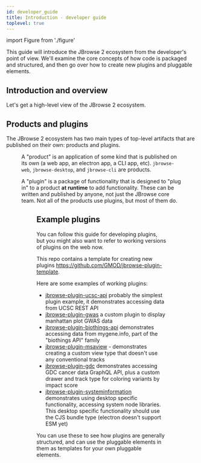 ```yaml
---
id: developer_guide
title: Introduction - developer guide
toplevel: true
---
```


import Figure from './figure'

This guide will introduce the JBrowse 2 ecosystem from the developer's point of
view. We'll examine the core concepts of how code is packaged and structured,
and then go over how to create new plugins and pluggable elements.

## Introduction and overview

Let's get a high-level view of the JBrowse 2 ecosystem.

## Products and plugins

The JBrowse 2 ecosystem has two main types of top-level artifacts that are
published on their own: products and plugins.

<Figure src="/img/products_and_plugins.png" caption="Architecture diagram of JBrowse 2, showing how plugins encapsulate views (e.g. LinearGenomeView, DotplotView etc.), tracks (AlignmentsTrack, VariantTrack, etc.), adapters (BamAdapter, VcfTabixAdapter, etc.) and other logic like mobx state tree autoruns that add logic to other parts of the app (e.g. adding context menus)"/>

A "product" is an application of some kind that is published on its own (a web
app, an electron app, a CLI app, etc). `jbrowse-web`, `jbrowse-desktop`, and
`jbrowse-cli` are products.

A "plugin" is a package of functionality that is designed to "plug in" to a
product **at runtime** to add functionality. These can be written and published
by anyone, not just the JBrowse core team. Not all of the products use plugins,
but most of them do.

<Figure src="/img/product_architecture.png" caption="This figure summarizes the general architecture of our state model and React component tree"/>

## Example plugins

You can follow this guide for developing plugins, but you might also want to
refer to working versions of plugins on the web now.

This repo contains a template for creating new plugins
https://github.com/GMOD/jbrowse-plugin-template.

Here are some examples of working plugins:

- [jbrowse-plugin-ucsc-api](https://github.com/cmdcolin/jbrowse-plugin-ucsc-api)
  probably the simplest plugin example, it demonstrates accessing data from UCSC
  REST API
- [jbrowse-plugin-gwas](https://github.com/cmdcolin/jbrowse-plugin-gwas) a
  custom plugin to display manhattan plot GWAS data
- [jbrowse-plugin-biothings-api](https://github.com/cmdcolin/jbrowse-plugin-biothings-api)
  demonstrates accessing data from mygene.info, part of the "biothings API"
  family
- [jbrowse-plugin-msaview](https://github.com/GMOD/jbrowse-plugin-msaview) -
  demonstrates creating a custom view type that doesn't use any conventional
  tracks
- [jbrowse-plugin-gdc](https://github.com/GMOD/jbrowse-plugin-gdc) demonstrates
  accessing GDC cancer data GraphQL API, plus a custom drawer and track type for
  coloring variants by impact score
- [jbrowse-plugin-systeminformation](https://github.com/garrettjstevens/jbrowse-plugin-systeminformation)
  demonstrates using desktop specific functionality, accessing system node
  libraries. This desktop specific functionality should use the CJS bundle type
  (electron doesn't support ESM yet)

You can use these to see how plugins are generally structured, and can use the
pluggable elements in them as templates for your own pluggable elements.
